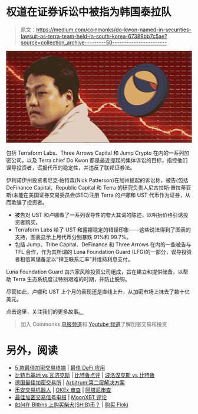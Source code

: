 # 权道在证券诉讼中被指为韩国泰拉队

> 原文：<https://medium.com/coinmonks/do-kwon-named-in-securities-lawsuit-as-terra-team-held-in-south-korea-67389bb7c5ae?source=collection_archive---------50----------------------->

![](img/edb4f0769330ba956c6f36f0a37a8517.png)

包括 Terraform Labs、Three Arrows Capital 和 Jump Crypto 在内的一系列加密公司，以及 Terra chief Do Kwon 都是最近提起的集体诉讼的目标，指控他们误导投资者，谎报代币的稳定性，并违反了联邦证券法。

伊利诺伊州投资者尼克·帕特森(Nick Patterson)在加州提起的诉讼称，被告(包括 DeFinance Capital、Republic Capital 和 Terra 的研究负责人尼古拉斯·普拉蒂亚斯)未能在美国证券交易委员会(SEC)注册 Terra 的卢娜和 UST 代币作为证券，从而欺骗了投资者。

*   被告对 UST 和卢娜做了一系列误导性的夸大其词的陈述，以哄抬价格引诱投资者购买。
*   Terraform Labs 给了 UST 和露娜稳定的错误印象——这些说法得到了图表的支持，图表显示上月代币分别暴跌 91%和 99.7%。
*   包括 Jump、Tribe Capital、DeFinance 和 Three Arrows 在内的一些被告与 TFL 合作，作为其所谓的 Luna Foundation Guard (LFG)的一部分，误导投资者相信其储备足以“捍卫联系汇率”并维持利息支付。

Luna Foundation Guard 由六家风险投资公司组成，旨在建立和提供储备，以帮助 Terra 生态系统度过特别艰难的时期，并防止脱钩。

尽管如此，卢娜和 UST 上个月的表现还是直线上升，从加密市场上抹去了数十亿美元。

点击这里，关注我们的更多故事[。](http://t.me/etellworld)

> 加入 Coinmonks [电报频道](https://t.me/coincodecap)和 [Youtube 频道](https://www.youtube.com/c/coinmonks/videos)了解加密交易和投资

# 另外，阅读

*   [5 款最佳加密交易终端](https://coincodecap.com/crypto-trading-terminals) | [最佳 DeFi 应用](https://coincodecap.com/best-defi-apps)
*   [比特币基地 vs 瓦济克斯](https://coincodecap.com/coinbase-vs-wazirx) | [比特鲁点评](https://coincodecap.com/bitrue-review) | [波洛涅克斯 vs 比特鲁](https://coincodecap.com/poloniex-vs-bittrex)
*   [德国最佳加密交易所](https://coincodecap.com/crypto-exchanges-in-germany) | [Arbitrum:第二层解决方案](https://coincodecap.com/arbitrum)
*   [币安交易机器人](/coinmonks/binance-trading-bots-d0d57bb62c4c) | [OKEx 审查](/coinmonks/okex-review-6b369304110f) | [阿塔尼审查](https://coincodecap.com/atani-review)
*   [最佳加密交易信号电报](/coinmonks/best-crypto-signals-telegram-5785cdbc4b2b) | [MoonXBT 评论](/coinmonks/moonxbt-review-6e4ab26d037)
*   [如何在 Bitbns 上购买柴犬(SHIB)币？](https://coincodecap.com/buy-shiba-bitbns) | [购买 Floki](https://coincodecap.com/buy-floki-inu-token)